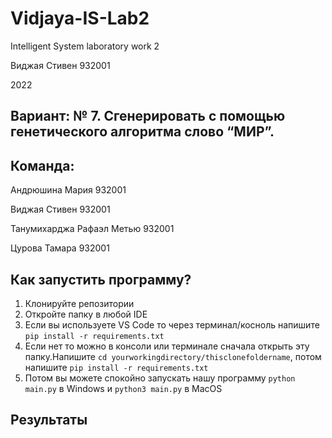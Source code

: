 # Vidjaya-IS-Lab2
Intelligent System laboratory work 2

Виджая Стивен 932001

2022
## Вариант: № 7. Сгенерировать с помощью генетического алгоритма слово “МИР”.
## Команда:
Андрюшина Мария 932001

Виджая Стивен 932001

Танумихарджа Рафаэл Метью 932001

Цурова Тамара 932001

## Как запустить программу?
1. Клонируйте репозитории
2. Откройте папку в любой IDE
3. Если вы используете VS Code то через терминал/косноль напишите ```pip install -r requirements.txt```
4. Если нет то можно в консоли или терминале сначала открыть эту папку.Напишите ```cd yourworkingdirectory/thisclonefoldername```, потом напишите ```pip install -r requirements.txt```
5. Потом вы можете спокойно запускать нашу программу ```python main.py``` в Windows и ```python3 main.py``` в MacOS
   
## Результаты
